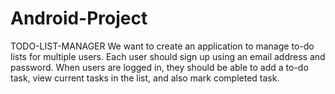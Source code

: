 # Android-Project
TODO-LIST-MANAGER
We want to create an application to manage to-do lists for multiple users. Each user should sign 
up using an email address and password. When users are logged in, they should be able to add a 
to-do task, view current tasks in the list, and also mark completed task.
